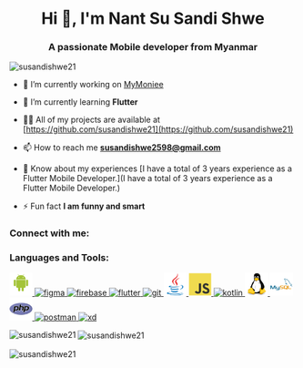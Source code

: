 <h1 align="center">Hi 👋, I'm Nant Su Sandi Shwe</h1>
<h3 align="center">A passionate Mobile developer from Myanmar</h3>

<p align="left"> <img src="https://komarev.com/ghpvc/?username=susandishwe21&label=Profile%20views&color=0e75b6&style=flat" alt="susandishwe21" /> </p>

- 🔭 I’m currently working on [MyMoniee](https://github.com/susandishwe21/MyMoniee.git)

- 🌱 I’m currently learning **Flutter**

- 👨‍💻 All of my projects are available at [https://github.com/susandishwe21](https://github.com/susandishwe21)

- 📫 How to reach me **susandishwe2598@gmail.com**

- 📄 Know about my experiences [I have a total of 3 years experience as a Flutter Mobile Developer.](I have a total of 3 years experience as a Flutter Mobile Developer.)

- ⚡ Fun fact **I am funny and smart**

<h3 align="left">Connect with me:</h3>
<p align="left">
</p>

<h3 align="left">Languages and Tools:</h3>
<p align="left"> <a href="https://developer.android.com" target="_blank" rel="noreferrer"> <img src="https://raw.githubusercontent.com/devicons/devicon/master/icons/android/android-original-wordmark.svg" alt="android" width="40" height="40"/> </a> <a href="https://www.figma.com/" target="_blank" rel="noreferrer"> <img src="https://www.vectorlogo.zone/logos/figma/figma-icon.svg" alt="figma" width="40" height="40"/> </a> <a href="https://firebase.google.com/" target="_blank" rel="noreferrer"> <img src="https://www.vectorlogo.zone/logos/firebase/firebase-icon.svg" alt="firebase" width="40" height="40"/> </a> <a href="https://flutter.dev" target="_blank" rel="noreferrer"> <img src="https://www.vectorlogo.zone/logos/flutterio/flutterio-icon.svg" alt="flutter" width="40" height="40"/> </a> <a href="https://git-scm.com/" target="_blank" rel="noreferrer"> <img src="https://www.vectorlogo.zone/logos/git-scm/git-scm-icon.svg" alt="git" width="40" height="40"/> </a> <a href="https://www.java.com" target="_blank" rel="noreferrer"> <img src="https://raw.githubusercontent.com/devicons/devicon/master/icons/java/java-original.svg" alt="java" width="40" height="40"/> </a> <a href="https://developer.mozilla.org/en-US/docs/Web/JavaScript" target="_blank" rel="noreferrer"> <img src="https://raw.githubusercontent.com/devicons/devicon/master/icons/javascript/javascript-original.svg" alt="javascript" width="40" height="40"/> </a> <a href="https://kotlinlang.org" target="_blank" rel="noreferrer"> <img src="https://www.vectorlogo.zone/logos/kotlinlang/kotlinlang-icon.svg" alt="kotlin" width="40" height="40"/> </a> <a href="https://www.linux.org/" target="_blank" rel="noreferrer"> <img src="https://raw.githubusercontent.com/devicons/devicon/master/icons/linux/linux-original.svg" alt="linux" width="40" height="40"/> </a> <a href="https://www.mysql.com/" target="_blank" rel="noreferrer"> <img src="https://raw.githubusercontent.com/devicons/devicon/master/icons/mysql/mysql-original-wordmark.svg" alt="mysql" width="40" height="40"/> </a> <a href="https://www.php.net" target="_blank" rel="noreferrer"> <img src="https://raw.githubusercontent.com/devicons/devicon/master/icons/php/php-original.svg" alt="php" width="40" height="40"/> </a> <a href="https://postman.com" target="_blank" rel="noreferrer"> <img src="https://www.vectorlogo.zone/logos/getpostman/getpostman-icon.svg" alt="postman" width="40" height="40"/> </a> <a href="https://www.adobe.com/products/xd.html" target="_blank" rel="noreferrer"> <img src="https://cdn.worldvectorlogo.com/logos/adobe-xd.svg" alt="xd" width="40" height="40"/> </a> </p>

<p><img align="left" src="https://github-readme-stats.vercel.app/api/top-langs?username=susandishwe21&show_icons=true&locale=en&layout=compact" alt="susandishwe21" /></p>

<p>&nbsp;<img align="center" src="https://github-readme-stats.vercel.app/api?username=susandishwe21&show_icons=true&locale=en" alt="susandishwe21" /></p>

<p><img align="center" src="https://github-readme-streak-stats.herokuapp.com/?user=susandishwe21&" alt="susandishwe21" /></p>
